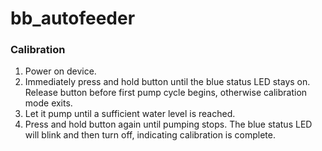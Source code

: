 # bb_autofeeder

### Calibration

1. Power on device.
2. Immediately press and hold button until the blue status LED stays on. Release button before first pump cycle begins, otherwise calibration mode exits.
3. Let it pump until a sufficient water level is reached.
4. Press and hold button again until pumping stops. The blue status LED will blink and then turn off, indicating calibration is complete.
